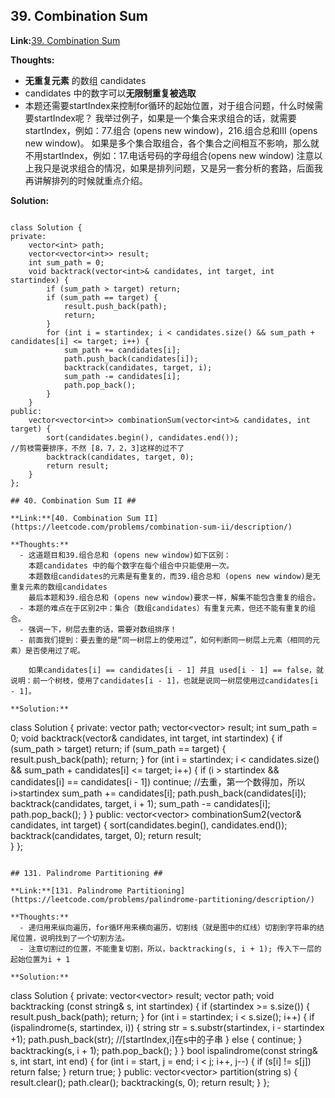 ## 39. Combination Sum ##

**Link:**[39. Combination Sum](https://leetcode.com/problems/combination-sum/description/)

**Thoughts:**
  - **无重复元素** 的数组 candidates
  - candidates 中的数字可以**无限制重复被选取**
  - 本题还需要startIndex来控制for循环的起始位置，对于组合问题，什么时候需要startIndex呢？
    我举过例子，如果是一个集合来求组合的话，就需要startIndex，例如：77.组合 (opens new window)，216.组合总和III (opens new window)。
    如果是多个集合取组合，各个集合之间相互不影响，那么就不用startIndex，例如：17.电话号码的字母组合(opens new window)
    注意以上我只是说求组合的情况，如果是排列问题，又是另一套分析的套路，后面我再讲解排列的时候就重点介绍。

**Solution:**
```

class Solution {
private:
    vector<int> path;
    vector<vector<int>> result;
    int sum_path = 0;
    void backtrack(vector<int>& candidates, int target, int startindex) {
        if (sum_path > target) return;
        if (sum_path == target) {
            result.push_back(path);
            return;
        }
        for (int i = startindex; i < candidates.size() && sum_path + candidates[i] <= target; i++) {
            sum_path += candidates[i];
            path.push_back(candidates[i]);
            backtrack(candidates, target, i);
            sum_path -= candidates[i];
            path.pop_back();
        }
    }
public:
    vector<vector<int>> combinationSum(vector<int>& candidates, int target) {
        sort(candidates.begin(), candidates.end()); 
//剪枝需要排序，不然 [8，7，2，3]这样的过不了
        backtrack(candidates, target, 0);
        return result;        
    }
};

## 40. Combination Sum II ##

**Link:**[40. Combination Sum II](https://leetcode.com/problems/combination-sum-ii/description/)

**Thoughts:**
  - 这道题目和39.组合总和 (opens new window)如下区别：
    本题candidates 中的每个数字在每个组合中只能使用一次。
    本题数组candidates的元素是有重复的，而39.组合总和 (opens new window)是无重复元素的数组candidates
    最后本题和39.组合总和 (opens new window)要求一样，解集不能包含重复的组合。
  - 本题的难点在于区别2中：集合（数组candidates）有重复元素，但还不能有重复的组合。
  - 强调一下，树层去重的话，需要对数组排序！
  - 前面我们提到：要去重的是“同一树层上的使用过”，如何判断同一树层上元素（相同的元素）是否使用过了呢。

    如果candidates[i] == candidates[i - 1] 并且 used[i - 1] == false，就说明：前一个树枝，使用了candidates[i - 1]，也就是说同一树层使用过candidates[i - 1]。

**Solution:**
```
class Solution {
private:
    vector<int> path;
    vector<vector<int>> result;
    int sum_path = 0;
    void backtrack(vector<int>& candidates, int target, int startindex) {
        if (sum_path > target) return;
        if (sum_path == target) {
            result.push_back(path);
            return;
        }
        for (int i = startindex; i < candidates.size() && sum_path + candidates[i] <= target; i++) {
            if (i > startindex && candidates[i] == candidates[i - 1]) continue;
//去重，第一个数得加，所以 i>startindex
            sum_path += candidates[i];
            path.push_back(candidates[i]);
            backtrack(candidates, target, i + 1);
            sum_path -= candidates[i];
            path.pop_back();
        }
    }
public:
    vector<vector<int>> combinationSum2(vector<int>& candidates, int target) {
        sort(candidates.begin(), candidates.end()); 
        backtrack(candidates, target, 0);
        return result;       
    }
};

```

## 131. Palindrome Partitioning ##

**Link:**[131. Palindrome Partitioning](https://leetcode.com/problems/palindrome-partitioning/description/)

**Thoughts:**
  - 递归用来纵向遍历，for循环用来横向遍历，切割线（就是图中的红线）切割到字符串的结尾位置，说明找到了一个切割方法。
  - 注意切割过的位置，不能重复切割，所以，backtracking(s, i + 1); 传入下一层的起始位置为i + 1

**Solution:**
```

class Solution {
private:
    vector<vector<string>> result;
    vector<string> path;
    void backtracking (const string& s, int startindex) {
        if (startindex >= s.size()) {
            result.push_back(path);
            return;
            }
        for (int i = startindex; i < s.size(); i++) {
            if (ispalindrome(s, startindex, i)) {
                string str = s.substr(startindex, i - startindex +1);
                path.push_back(str); //[startIndex,i]在s中的子串
                } else {
                    continue;
                    }
            backtracking(s, i + 1);
            path.pop_back();
        }
    }
    bool ispalindrome(const string& s, int start, int end) {
        for (int i = start, j = end; i < j; i++, j--) {
            if (s[i] != s[j]) return false;
        }
        return true;
    }
public:
    vector<vector<string>> partition(string s) {
        result.clear();
        path.clear();
        backtracking(s, 0);
        return result;
    }
};
```

